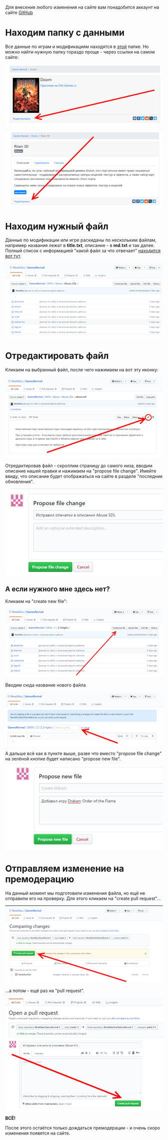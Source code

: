 Для внесения любого изменения на сайте вам понадобится аккаунт на сайте [GitHub](https://github.com/)

# Находим папку с данными

Все данные по играм и модификациям находятся в [этой](https://github.com/Newbilius/GamesRevival/tree/master/DATA) папке. Но можно найти нужную папку гораздо проще - через ссылки на самом сайте:

![иллюстрация](/MANUAL/img/edit_link_game.png)

![иллюстрация](/MANUAL/img/edit_link_port.png)

# Находим нужный файл

Данные по модификации или игре раскиданы по нескольким файлам, например названия лежат в **title.txt**, описание - в **md.txt** и так далее. Полный список с информацией "какой файл за что отвечает" [находится вот тут](/MANUAL/formats.md).

![иллюстрация](/MANUAL/img/port_folder.png)

# Отредактировать файл

Кликаем на выбранный файл, после чего нажимаем на вот эту иконку:

![иллюстрация](/MANUAL/img/edit_file_button.png)

Отредактировав файл - скроллим страницу до самого низа, вводим описание нашей правки и нажимаем на "propose file change". Имейте ввиду, что описание будет отображаться на сайте в разделе "последние обновления".

![иллюстрация](/MANUAL/img/edit_file_complete.png)

## А если нужного мне здесь нет?

Кликаем на "create new file":

![иллюстрация](/MANUAL/img/create_file_link.png)

Вводим сюда название нового файла

![иллюстрация](/MANUAL/img/set_file_name.png)

А дальше всё как в пункте выше, разве что вместо "propose file change" на зелёной кнопке будет написано "propose new file".

![иллюстрация](/MANUAL/img/create_file_complete.png)

# Отправляем изменение на премодерацию

На данный момент мы подготовили изменения файла, но ещё не отправили его на проверку. Для этого кликаем на "create pull request"...

![иллюстрация](/MANUAL/img/edit_request1.png)

...а потом - ещё раз на "pull request".

![иллюстрация](/MANUAL/img/edit_request2.png)

**ВСЁ!**

После этого остаётся только дождаться премодерации - и очень скоро изменения появятся на сайте.
